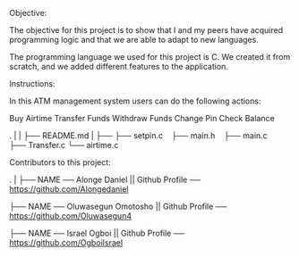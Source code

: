 Objective:

The objective for this project is to show that I and my peers have acquired programming logic and that we are able to adapt to new languages.

The programming language we used for this project is C. We created it from scratch, and we added different features to the application.

Instructions:

In this ATM management system users can do the following actions:

Buy Airtime
Transfer Funds
Withdraw Funds
Change Pin
Check Balance

.
|
|
├── README.md
|
├── ├── setpin.c
    ├── main.h
    ├── main.c
    ├── Transfer.c
    └── airtime.c

Contributors to this project:

. 
|
├── NAME ── Alonge Daniel       ||     Github Profile ── https://github.com/Alongedaniel

├── NAME ── Oluwasegun Omotosho  ||   Github Profile ── https://github.com/Oluwasegun4

├── NAME ── Israel Ogboi         ||   Github Profile ── https://github.com/OgboiIsrael